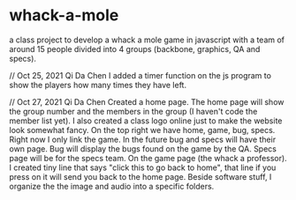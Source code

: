 # whack-a-mole

a class project to develop a whack a mole game in javascript with a team of around 15 people divided into 4 groups (backbone, graphics, QA and specs).

// Oct 25, 2021 Qi Da Chen
I added a timer function on the js program to show the players how many times they have left.

// Oct 27, 2021 Qi Da Chen
Created a home page. The home page will show the group number and the members in the group (I haven't code the member list yet). I also created a class logo online just to make the website look somewhat fancy. On the top right we have home, game, bug, specs. Right now I only link the game. In the future bug and specs will have their own page. Bug will display the bugs found on the game by the QA. Specs page will be for the specs team.
On the game page (the whack a professor). I created tiny line that says "click this to go back to home", that line if you press on it will send you back to the home page.
Beside software stuff, I organize the the image and audio into a specific folders.
